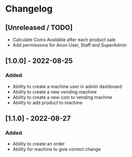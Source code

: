 # Changelog

## [Unreleased / TODO]
- Calculate Coins Available after each product sale
- Add permissions for Anon User, Staff and SuperAdmin

## [1.0.0] - 2022-08-25
### Added
- Ability to create a machine user in admin dashboard
- Ability to create a new vending machine
- Ability to create a new coin to vending machine
- Ability to add product to machine

## [1.1.0] - 2022-08-27
### Added
- Ability to create an order
- Ability for machine to give correct change